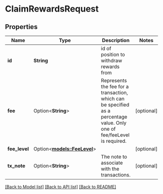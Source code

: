 # ClaimRewardsRequest

## Properties

Name | Type | Description | Notes
------------ | ------------- | ------------- | -------------
**id** | **String** | id of position to withdraw rewards from | 
**fee** | Option<**String**> | Represents the fee for a transaction, which can be specified as a percentage value. Only one of fee/feeLevel is required. | [optional]
**fee_level** | Option<[**models::FeeLevel**](FeeLevel.md)> |  | [optional]
**tx_note** | Option<**String**> | The note to associate with the transactions. | [optional]

[[Back to Model list]](../README.md#documentation-for-models) [[Back to API list]](../README.md#documentation-for-api-endpoints) [[Back to README]](../README.md)


